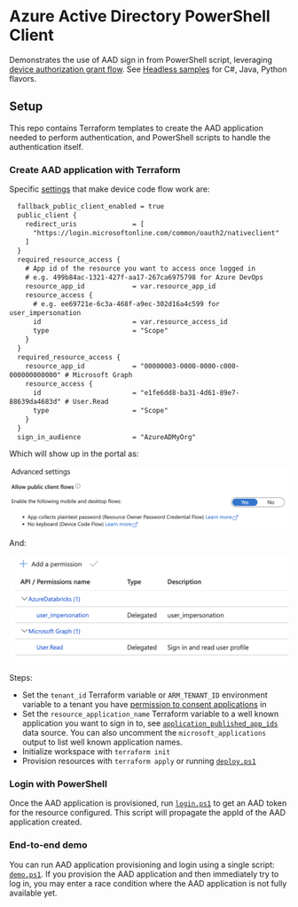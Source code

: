 # Azure Active Directory PowerShell Client

Demonstrates the use of AAD sign in from PowerShell script, leveraging [device authorization grant flow](https://learn.microsoft.com/azure/active-directory/develop/v2-oauth2-device-code). See [Headless samples](https://learn.microsoft.com/azure/active-directory/develop/sample-v2-code#headless) for C#, Java, Python flavors.

## Setup
This repo contains Terraform templates to create the AAD application needed to perform authentication, and PowerShell scripts to handle the authentication itself.

### Create AAD application with Terraform
Specific [settings](terraform/modules/application/main.tf) that make device code flow work are:

```hcl
  fallback_public_client_enabled = true 
  public_client {
    redirect_uris              = [
      "https://login.microsoftonline.com/common/oauth2/nativeclient"
    ]
  }
  required_resource_access {
    # App id of the resource you want to access once logged in
    # e.g. 499b84ac-1321-427f-aa17-267ca6975798 for Azure DevOps
    resource_app_id            = var.resource_app_id
    resource_access {
      # e.g. ee69721e-6c3a-468f-a9ec-302d16a4c599 for user_impersonation
      id                       = var.resource_access_id
      type                     = "Scope"
    }
  }
  required_resource_access {
    resource_app_id            = "00000003-0000-0000-c000-000000000000" # Microsoft Graph
    resource_access {
      id                       = "e1fe6dd8-ba31-4d61-89e7-88639da4683d" # User.Read
      type                     = "Scope"
    }
  }
  sign_in_audience             = "AzureADMyOrg"
```
Which will show up in the portal as:
<p align="center">
<img src="visuals/public-client.png" width="640">
</p>   
And:
<p align="center">
<img src="visuals/api-permissions.png" width="640">
</p>   
Steps:  

- Set the `tenant_id` Terraform variable or `ARM_TENANT_ID` environment variable to a tenant you have [permission to consent applications](consent.md) in
- Set the `resource_application_name` Terraform variable to a well known application you want to sign in to, see [`application_published_app_ids`](https://registry.terraform.io/providers/hashicorp/azuread/latest/docs/data-sources/application_published_app_ids) data source. You can also uncomment the `microsoft_applications` output to list well known application names.
- Initialize workspace with `terraform init`
- Provision resources with `terraform apply` or running [`deploy.ps1`](scripts/deploy.ps1)

### Login with PowerShell
Once the AAD application is provisioned, run [`login.ps1`](scripts/login.ps1) to get an AAD token for the resource configured. This script will propagate the appId of the AAD application created.

### End-to-end demo
You can run AAD application provisioning and login using a single script: [`demo.ps1`](scripts/demo.ps1). If you provision the AAD application and then immediately try to log in, you may enter a race condition where the AAD application is not fully available yet.